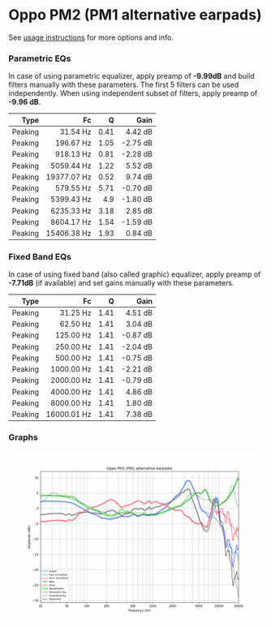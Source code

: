 # Oppo PM2 (PM1 alternative earpads)
See [usage instructions](https://github.com/jaakkopasanen/AutoEq#usage) for more options and info.

### Parametric EQs
In case of using parametric equalizer, apply preamp of **-9.99dB** and build filters manually
with these parameters. The first 5 filters can be used independently.
When using independent subset of filters, apply preamp of **-9.96 dB**.

| Type    | Fc          |    Q | Gain     |
|--------:|------------:|-----:|---------:|
| Peaking | 31.54 Hz    | 0.41 | 4.42 dB  |
| Peaking | 196.67 Hz   | 1.05 | -2.75 dB |
| Peaking | 918.13 Hz   | 0.81 | -2.28 dB |
| Peaking | 5059.44 Hz  | 1.22 | 5.52 dB  |
| Peaking | 19377.07 Hz | 0.52 | 9.74 dB  |
| Peaking | 579.55 Hz   | 5.71 | -0.70 dB |
| Peaking | 5399.43 Hz  | 4.9  | -1.80 dB |
| Peaking | 6235.33 Hz  | 3.18 | 2.85 dB  |
| Peaking | 8604.17 Hz  | 1.54 | -1.59 dB |
| Peaking | 15406.38 Hz | 1.93 | 0.84 dB  |

### Fixed Band EQs
In case of using fixed band (also called graphic) equalizer, apply preamp of **-7.71dB**
(if available) and set gains manually with these parameters.

| Type    | Fc          |    Q | Gain     |
|--------:|------------:|-----:|---------:|
| Peaking | 31.25 Hz    | 1.41 | 4.51 dB  |
| Peaking | 62.50 Hz    | 1.41 | 3.04 dB  |
| Peaking | 125.00 Hz   | 1.41 | -0.87 dB |
| Peaking | 250.00 Hz   | 1.41 | -2.04 dB |
| Peaking | 500.00 Hz   | 1.41 | -0.75 dB |
| Peaking | 1000.00 Hz  | 1.41 | -2.21 dB |
| Peaking | 2000.00 Hz  | 1.41 | -0.79 dB |
| Peaking | 4000.00 Hz  | 1.41 | 4.86 dB  |
| Peaking | 8000.00 Hz  | 1.41 | 1.80 dB  |
| Peaking | 16000.01 Hz | 1.41 | 7.38 dB  |

### Graphs
![](./Oppo%20PM2%20(PM1%20alternative%20earpads).png)